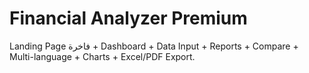 # Financial Analyzer Premium
Landing Page فاخرة + Dashboard + Data Input + Reports + Compare + Multi-language + Charts + Excel/PDF Export.
